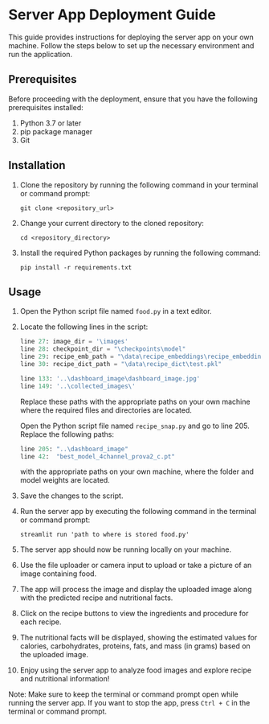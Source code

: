 # Server App Deployment Guide

This guide provides instructions for deploying the server app on your own machine. Follow the steps below to set up the necessary environment and run the application.

## Prerequisites

Before proceeding with the deployment, ensure that you have the following prerequisites installed:

1. Python 3.7 or later
2. pip package manager
3. Git

## Installation

1. Clone the repository by running the following command in your terminal or command prompt:
   ```
   git clone <repository_url>
   ```

2. Change your current directory to the cloned repository:
   ```
   cd <repository_directory>
   ```

3. Install the required Python packages by running the following command:
   ```
   pip install -r requirements.txt
   ```

## Usage

1. Open the Python script file named `food.py` in a text editor.

2. Locate the following lines in the script:

   ```python
   line 27: image_dir = '\images'
   line 28: checkpoint_dir = "\checkpoints\model"
   line 29: recipe_emb_path = "\data\recipe_embeddings\recipe_embeddings_feats_test.pkl" 
   line 30: recipe_dict_path = "\data\recipe_dict\test.pkl"
   
   line 133: '..\dashboard_image\dashboard_image.jpg'
   line 149: '..\collected_images\'
   ```

   Replace these paths with the appropriate paths on your own machine where the required files and directories are located.
   
   Open the Python script file named `recipe_snap.py` and go to line 205. Replace the following paths:
   ```python
   line 205: "..\dashboard_image"
   line 42:  "best_model_4channel_prova2_c.pt"
   ```
   with the appropriate paths on your own machine, where the folder and model weights are located.

3. Save the changes to the script.

4. Run the server app by executing the following command in the terminal or command prompt:
   ```
   streamlit run 'path to where is stored food.py'
   ```

5. The server app should now be running locally on your machine.

6. Use the file uploader or camera input to upload or take a picture of an image containing food.

7. The app will process the image and display the uploaded image along with the predicted recipe and nutritional facts.

8. Click on the recipe buttons to view the ingredients and procedure for each recipe.

9. The nutritional facts will be displayed, showing the estimated values for calories, carbohydrates, proteins, fats, and mass (in grams) based on the uploaded image.

10. Enjoy using the server app to analyze food images and explore recipe and nutritional information!

Note: Make sure to keep the terminal or command prompt open while running the server app. If you want to stop the app, press `Ctrl + C` in the terminal or command prompt.
